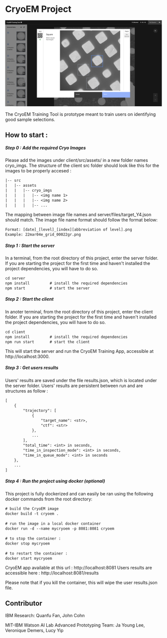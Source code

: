 # CryoEM Project

![CryoEM UI Screenshot](cover.png?raw=true "CryoEM")

The CryoEM Training Tool is prototype meant to train users on identifying good sample selections.

## How to start :

##### Step 0 : Add the required Cryo Images
Please add the images under client/src/assets/ in a new folder names cryo_imgs.
The structure of the client src folder should look like this for the images to be properly accesed :

```
|-- src 
|   |-- assets 
|   |   |-- cryo_imgs
|   |   |   |-- <img name 1>
|   |   |   |-- <img name 2>
|   |   |   |-- ...

```

The mapping between image file names and server/files/target_Y4.json should match.
The image file name format should follow the format below: 
```
Format: [date]_[level]_[index][abbreviation of level].png
Example: 22mar04e_grid_00022gr.png
```

##### Step 1 : Start the server
In a terminal, from the root directory of this project, enter the server folder. If you are starting the project for the first time and haven't installed the project dependencies, you will have to do so.

```
cd server
npm install         # install the required dependencies
npm start           # start the server
```

##### Step 2 : Start the client
In anoter terminal, from the root directory of this project, enter the client folder. If you are starting the project for the first time and haven't installed the project dependencies, you will have to do so.

```
cd client
npm install         # install the required dependencies
npm run start       # start the client
```

This will start the server and run the CryoEM Training App, accessible at http://localhost:3000.


##### Step 3 : Get users results
Users' results are saved under the file results.json, which is located under the server folder. Users' results are persistent between run and are structures as follow :

```
[
    {
        "trajectory": [
            {
                "target_name": <str>,
                "ctf": <str>
            },
            ...
        ],
        "total_time": <int> in seconds,
        "time_in_inspection_mode": <int> in seconds,
        "time_in_queue_mode": <int> in seconds
    },
    ...
]
```

##### Step 4 : Run the project using docker (optional)
This project is fully dockerized and can easily be ran using the following docker commands from the root directory:

```
# build the CryoEM image
docker build -t cryoem .       

# run the image in a local docker container
docker run -d --name mycryoem -p 8081:8081 cryoem

# to stop the container : 
docker stop mycryoem

# to restart the container : 
docker start mycryoem

```

CryoEM app available at this url : http://localhost:8081
Users results are accessible here : http://localhost:8081/results

Please note that if you kill the container, this will wipe the user results.json file.


## Contributor

IBM Research: Quanfu Fan, John Cohn

MIT-IBM Watson AI Lab Advanced Prototyping Team: Ja Young Lee, Veronique Demers, Lucy Yip